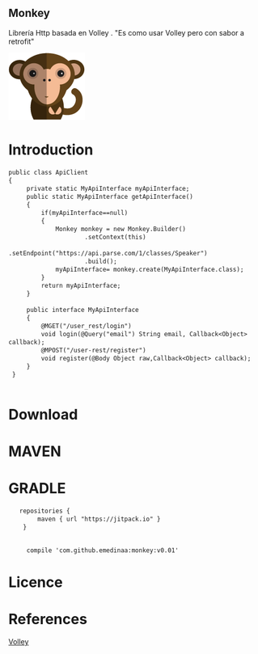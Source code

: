 ## Monkey
Librería Http basada en Volley . "Es como usar Volley pero con sabor a retrofit"

![Image of Monkey](monkey.png)

# Introduction

```
public class ApiClient 
{
     private static MyApiInterface myApiInterface;
     public static MyApiInterface getApiInterface()
     {
         if(myApiInterface==null)
         {
             Monkey monkey = new Monkey.Builder()
                     .setContext(this)
                     .setEndpoint("https://api.parse.com/1/classes/Speaker")
                     .build();
             myApiInterface= monkey.create(MyApiInterface.class);
         }
         return myApiInterface;
     }
     
     public interface MyApiInterface
     {
         @MGET("/user_rest/login")
         void login(@Query("email") String email, Callback<Object> callback);
         @MPOST("/user-rest/register")
         void register(@Body Object raw,Callback<Object> callback);
     }
 }
 
```

# Download

# MAVEN

# GRADLE
```
   repositories {
        maven { url "https://jitpack.io" }
    }
   
```
```
     compile 'com.github.emedinaa:monkey:v0.01'
```

# Licence

# References

[Volley](https://developer.android.com/training/volley/index.html)

